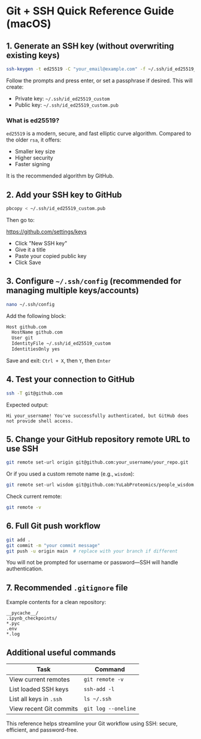 # Git + SSH Quick Reference Guide (macOS)

## 1. Generate an SSH key (without overwriting existing keys)

```bash
ssh-keygen -t ed25519 -C "your_email@example.com" -f ~/.ssh/id_ed25519_custom
```

Follow the prompts and press enter, or set a passphrase if desired. This will create:

- Private key: `~/.ssh/id_ed25519_custom`
- Public key: `~/.ssh/id_ed25519_custom.pub`

### What is ed25519?

`ed25519` is a modern, secure, and fast elliptic curve algorithm. Compared to the older `rsa`, it offers:
- Smaller key size
- Higher security
- Faster signing

It is the recommended algorithm by GitHub.

## 2. Add your SSH key to GitHub

```bash
pbcopy < ~/.ssh/id_ed25519_custom.pub
```

Then go to:

https://github.com/settings/keys

- Click "New SSH key"
- Give it a title
- Paste your copied public key
- Click Save

## 3. Configure `~/.ssh/config` (recommended for managing multiple keys/accounts)

```bash
nano ~/.ssh/config
```

Add the following block:

```bash
Host github.com
  HostName github.com
  User git
  IdentityFile ~/.ssh/id_ed25519_custom
  IdentitiesOnly yes
```

Save and exit: `Ctrl + X`, then `Y`, then `Enter`

## 4. Test your connection to GitHub

```bash
ssh -T git@github.com
```

Expected output:

```
Hi your_username! You've successfully authenticated, but GitHub does not provide shell access.
```

## 5. Change your GitHub repository remote URL to use SSH

```bash
git remote set-url origin git@github.com:your_username/your_repo.git
```

Or if you used a custom remote name (e.g., `wisdom`):

```bash
git remote set-url wisdom git@github.com:YuLabProteomics/people_wisdom.git
```

Check current remote:

```bash
git remote -v
```

## 6. Full Git push workflow

```bash
git add .
git commit -m "your commit message"
git push -u origin main  # replace with your branch if different
```

You will not be prompted for username or password—SSH will handle authentication.

## 7. Recommended `.gitignore` file

Example contents for a clean repository:

```
__pycache__/
.ipynb_checkpoints/
*.pyc
.env
*.log
```

## Additional useful commands

| Task | Command |
|------|---------|
| View current remotes | `git remote -v` |
| List loaded SSH keys | `ssh-add -l` |
| List all keys in `.ssh` | `ls ~/.ssh` |
| View recent Git commits | `git log --oneline` |

This reference helps streamline your Git workflow using SSH: secure, efficient, and password-free.
